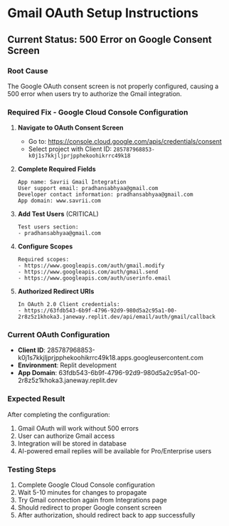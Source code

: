 # Gmail OAuth Setup Instructions

## Current Status: 500 Error on Google Consent Screen

### Root Cause
The Google OAuth consent screen is not properly configured, causing a 500 error when users try to authorize the Gmail integration.

### Required Fix - Google Cloud Console Configuration

1. **Navigate to OAuth Consent Screen**
   - Go to: https://console.cloud.google.com/apis/credentials/consent
   - Select project with Client ID: `285787968853-k0j1s7kkjljprjpphekoohikrrc49k18`

2. **Complete Required Fields**
   ```
   App name: Savrii Gmail Integration
   User support email: pradhansabhyaa@gmail.com
   Developer contact information: pradhansabhyaa@gmail.com
   App domain: www.savrii.com
   ```

3. **Add Test Users** (CRITICAL)
   ```
   Test users section:
   - pradhansabhyaa@gmail.com
   ```

4. **Configure Scopes**
   ```
   Required scopes:
   - https://www.googleapis.com/auth/gmail.modify
   - https://www.googleapis.com/auth/gmail.send  
   - https://www.googleapis.com/auth/userinfo.email
   ```

5. **Authorized Redirect URIs**
   ```
   In OAuth 2.0 Client credentials:
   - https://63fdb543-6b9f-4796-92d9-980d5a2c95a1-00-2r8z5z1khoka3.janeway.replit.dev/api/email/auth/gmail/callback
   ```

### Current OAuth Configuration
- **Client ID**: 285787968853-k0j1s7kkjljprjpphekoohikrrc49k18.apps.googleusercontent.com
- **Environment**: Replit development
- **App Domain**: 63fdb543-6b9f-4796-92d9-980d5a2c95a1-00-2r8z5z1khoka3.janeway.replit.dev

### Expected Result
After completing the configuration:
1. Gmail OAuth will work without 500 errors
2. User can authorize Gmail access
3. Integration will be stored in database
4. AI-powered email replies will be available for Pro/Enterprise users

### Testing Steps
1. Complete Google Cloud Console configuration
2. Wait 5-10 minutes for changes to propagate
3. Try Gmail connection again from Integrations page
4. Should redirect to proper Google consent screen
5. After authorization, should redirect back to app successfully